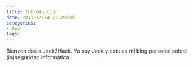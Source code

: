```yaml
---
title: Introducción
date: 2013-12-24 23:29:08
categories:
- Foo
tags:
---
```


Bienvenidos a Jack2Hack. Yo soy Jack y este es mi blog personal sobre (in)seguridad informática.
